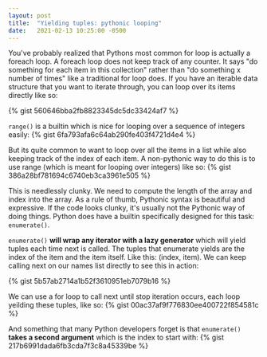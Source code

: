 ```yaml
---
layout: post
title:  "Yielding tuples: pythonic looping"
date:   2021-02-13 10:25:00 -0500
---  
```


You've probably realized that Pythons most common for loop is actually a foreach loop. A foreach loop does not keep track of any counter. It says "do something for each item in this collection" rather than "do something x number of times" like a traditional for loop does. If you have an iterable data structure that you want to iterate through, you can loop over its items directly like so:

{% gist 560646bba2fb8823345dc5dc33424af7 %}

```range()``` is a builtin which is nice for looping over a sequence of integers easily:
{% gist 6fa793afa6c64ab290fe403f4721d4e4 %}

But its quite common to want to loop over all the items in a list while also keeping track of the index of each item. A non-pythonic
way to do this is to use range (which is meant for looping over integers) like so:
{% gist 386a28bf781694c6740eb3ca3961e505 %}

This is needlessly clunky. We need to compute the length of the array and index into the array. As a rule of thumb, Pythonic syntax is beautiful and expressive. If the code looks clunky, it's usually not the Pythonic way of doing things. Python does have a builtin specifically designed for this task: ```enumerate()```.

```enumerate()``` **will wrap any iterator with a lazy generator** which will yield tuples each time next is called. The tuples that enumerate yields are the index of the item and the item itself. Like this: (index, item). We can keep calling next on our names list directly to see this in action:

{% gist 5b57ab2714a1b52f3610951eb7079b16 %}

We can use a for loop to call next until stop iteration occurs, each loop yeilding these tuples, like so:
{% gist 00ac37af9f776830ee400722f854581c %}

And something that many Python developers forget is that ```enumerate()``` **takes a second argument** which is the index to start with:
{% gist 217b6991dada6fb3cda7f3c8a45339be %}
